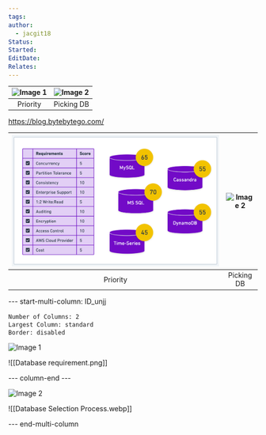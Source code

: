 ```yaml
---
tags: 
author:
  - jacgit18
Status: 
Started: 
EditDate: 
Relates:
---
```

| <img src="https://i.imgur.com/mHfA2Z7.png" alt="Image 1" width="300" height="200"> | <img src="https://i.imgur.com/vGJ8bhw.png" alt="Image 2" width="300" height="200"> |
|:------------------------------------------------------------:|:------------------------------------------------------------:|
|                      Priority                      |                      Picking DB                       |

https://blog.bytebytego.com/



| ![Image 1](../_Images/Database/Database%20requirement.png)| <img src="https://i.imgur.com/vGJ8bhw.png" alt="Image 2" width="300" height="200"> |
|:------------------------------------------------------------:|:------------------------------------------------------------:|
|                      Priority                      |                      Picking DB                       |




--- start-multi-column: ID_unjj
```column-settings
Number of Columns: 2
Largest Column: standard
Border: disabled 
```



<img src="https://i.imgur.com/mHfA2Z7.png" alt="Image 1" width="300" height="200">

![[Database requirement.png]]

--- column-end ---

<img src="https://i.imgur.com/vGJ8bhw.png" alt="Image 2" width="300" height="200">

![[Database Selection Process.webp]]

--- end-multi-column
